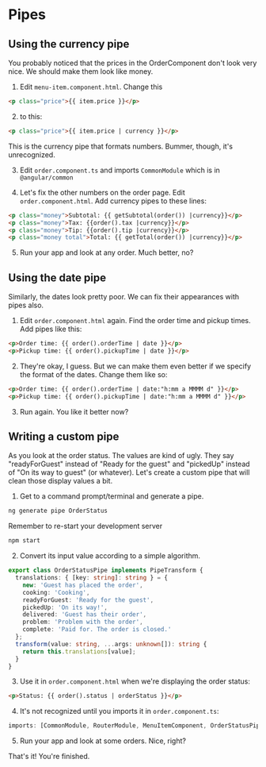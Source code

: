 
# Pipes
<!-- Time: YYmin -->

## Using the currency pipe
You probably noticed that the prices in the OrderComponent don't look very nice. We should make them look like money.

1. Edit `menu-item.component.html`. Change this
```html
<p class="price">{{ item.price }}</p>
```
2. to this:
```html
<p class="price">{{ item.price | currency }}</p>
```
This is the currency pipe that formats numbers. Bummer, though, it's unrecognized.

3. Edit `order.component.ts` and imports `CommonModule` which is in `@angular/common`

4. Let's fix the other numbers on the order page. Edit `order.component.html`. Add currency pipes to these lines:
```html
<p class="money">Subtotal: {{ getSubtotal(order()) |currency}}</p>
<p class="money">Tax: {{order().tax |currency}}</p>
<p class="money">Tip: {{order().tip |currency}}</p>
<p class="money total">Total: {{ getTotal(order()) |currency}}</p>
```
5. Run your app and look at any order. Much better, no?

## Using the date pipe
Similarly, the dates look pretty poor. We can fix their appearances with pipes also.

1. Edit `order.component.html` again. Find the order time and pickup times. Add pipes like this:
```html
<p>Order time: {{ order().orderTime | date }}</p>
<p>Pickup time: {{ order().pickupTime | date }}</p>
```
2. They're okay, I guess. But we can make them even better if we specify the format of the dates. Change them like so:
```html
<p>Order time: {{ order().orderTime | date:"h:mm a MMMM d" }}</p>
<p>Pickup time: {{ order().pickupTime | date:"h:mm a MMMM d" }}</p>
```
3. Run again. You like it better now?

## Writing a custom pipe
As you look at the order status. The values are kind of ugly. They say "readyForGuest" instead of "Ready for the guest" and "pickedUp" instead of "On its way to guest" (or whatever). Let's create a custom pipe that will clean those display values a bit.

1. Get to a command prompt/terminal and generate a pipe.
```bash
ng generate pipe OrderStatus
```
Remember to re-start your development server
```bash
npm start
```

2. Convert its input value according to a simple algorithm.
```typescript
export class OrderStatusPipe implements PipeTransform {
  translations: { [key: string]: string } = {
    new: 'Guest has placed the order',
    cooking: 'Cooking',
    readyForGuest: 'Ready for the guest',
    pickedUp: 'On its way!',
    delivered: 'Guest has their order',
    problem: 'Problem with the order',
    complete: 'Paid for. The order is closed.'
  };
  transform(value: string, ...args: unknown[]): string {
    return this.translations[value];
  }
}
```

3. Use it in `order.component.html` when we're displaying the order status:
```html
<p>Status: {{ order().status | orderStatus }}</p>
```

4. It's not recognized until you imports it in `order.component.ts`:
```typescript
imports: [CommonModule, RouterModule, MenuItemComponent, OrderStatusPipe]
```

5. Run your app and look at some orders. Nice, right?

That's it! You're finished.